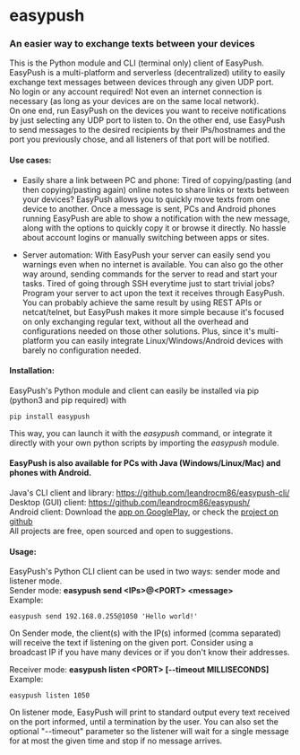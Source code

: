 # easypush
### An easier way to exchange texts between your devices


This is the Python module and CLI (terminal only) client of EasyPush.<br>
EasyPush is a multi-platform and serverless (decentralized) utility to easily exchange text messages between devices through any given UDP port.<br>
No login or any account required! Not even an internet connection is necessary (as long as your devices are on the same local network).<br>
On one end, run EasyPush on the devices you want to receive notifications by just selecting any UDP port to listen to. On the other end, use EasyPush to send messages to the desired recipients by their IPs/hostnames and the port you previously chose, and all listeners of that port will be notified.

#### Use cases:
- Easily share a link between PC and phone:
Tired of copying/pasting (and then copying/pasting again) online notes to share links or texts between your devices?
EasyPush allows you to quickly move texts from one device to another.
Once a message is sent, PCs and Android phones running EasyPush are able to show a notification with the new message, along with the options to quickly copy it or browse it directly. No hassle about account logins or manually switching between apps or sites.

- Server automation:
With EasyPush your server can easily send you warnings even when no internet is available. You can also go the other way around, sending commands for the server to read and start your tasks.
Tired of going through SSH everytime just to start trivial jobs? Program your server to act upon the text it receives through EasyPush. You can probably achieve the same result by using REST APIs or netcat/telnet, but EasyPush makes it more simple because it's focused on only exchanging regular text, without all the overhead and configurations needed on those other solutions. Plus, since it's multi-platform you can easily integrate Linux/Windows/Android devices with barely no configuration needed.

#### Installation:
EasyPush's Python module and client can easily be installed via pip (python3 and pip required) with
```
pip install easypush
```
This way, you can launch it with the *easypush* command, or integrate it directly with your own python scripts by importing the *easypush* module.

#### EasyPush is also available for PCs with Java (Windows/Linux/Mac) and phones with Android.
Java's CLI client and library: https://github.com/leandrocm86/easypush-cli/<br>
Desktop (GUI) client: https://github.com/leandrocm86/easypush/<br>
Android client: Download  the [app on GooglePlay](https://play.google.com/store/apps/details?id=lcm.easypush), or check the [project on github](https://github.com/leandrocm86/easypush-android)<br>
All projects are free, open sourced and open to suggestions.

#### Usage:
EasyPush's Python CLI client can be used in two ways: sender mode and listener mode.<br>
Sender mode: **easypush send \<IPs\>@\<PORT\> \<message\>** <br>
Example:
```
easypush send 192.168.0.255@1050 'Hello world!'
```
On Sender mode, the client(s) with the IP(s) informed (comma separated) will receive the text if listening on the given port. Consider using a broadcast IP if you have many devices or if you don't know their addresses. <br>

Receiver mode: **easypush listen \<PORT\>  [--timeout MILLISECONDS]** <br>
Example:
```
easypush listen 1050
```
On listener mode, EasyPush will print to standard output every text received on the port informed, until a termination by the user. You can also set the optional "--timeout" parameter so the listener will wait for a single message for at most the given time and stop if no message arrives.<br>
